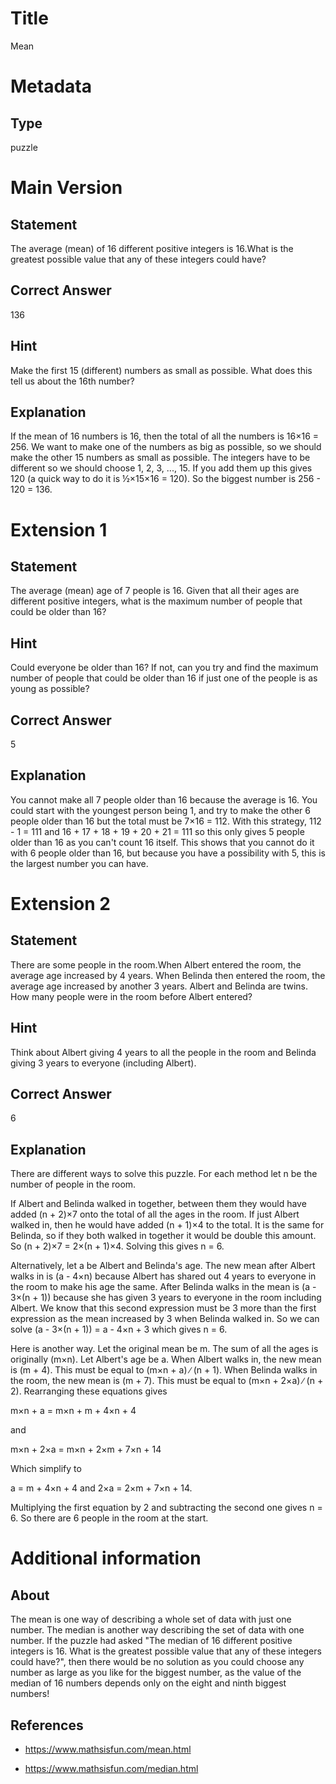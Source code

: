 # Title

Mean

# Metadata

## Type

puzzle

# Main Version

## Statement

The average (mean) of 16 different positive integers is 16.What is the greatest possible value that any of these integers could have?

## Correct Answer

136

## Hint

Make the first 15 (different) numbers as small as possible. What does this tell us about the 16th number?

## Explanation

If the mean of 16 numbers is 16, then the total of all the numbers is 16×16 = 256. We want to make one of the numbers as big as possible, so we should make the other 15 numbers as small as possible. The integers have to be different so we should choose 1, 2, 3, ..., 15. If you add them up this gives 120 (a quick way to do it is ½×15×16 = 120). So the biggest number is 256 - 120 = 136.

# Extension 1

## Statement

The average (mean) age of 7 people is 16. Given that all their ages are different positive integers, what is the maximum number of people that could be older than 16?

## Hint

Could everyone be older than 16? If not, can you try and find the maximum number of people that could be older than 16 if just one of the people is as young as possible?

## Correct Answer

5

## Explanation

You cannot make all 7 people older than 16 because the average is 16. You could start with the youngest person being 1, and try to make the other 6 people older than 16 but the total must be 7×16 = 112. With this strategy, 112 - 1 = 111 and 16 + 17 + 18 + 19 + 20 + 21 = 111 so this only gives 5 people older than 16 as you can't count 16 itself. This shows that you cannot do it with 6 people older than 16, but because you have a possibility with 5, this is the largest number you can have. 

# Extension 2 

## Statement

There are some people in the room.When Albert entered the room, the average age increased by 4 years. When Belinda then entered the room, the average age increased by another 3 years. Albert and Belinda are twins. How many people were in the room before Albert entered?

## Hint

Think about Albert giving 4 years to all the people in the room and Belinda giving 3 years to everyone (including Albert).

## Correct Answer

6

## Explanation

There are different ways to solve this puzzle. For each method let n be the number of people in the room.

If Albert and Belinda walked in together, between them they would have added (n + 2)×7 onto the total of all the ages in the room. If just Albert walked in, then he would have added (n + 1)×4 to the total. It is the same for Belinda, so if they both walked in together it would be double this amount. So  (n + 2)×7 = 2×(n + 1)×4. Solving this gives n = 6.

Alternatively, let a be Albert and Belinda's age. The new mean after Albert walks in is (a - 4×n) because Albert has shared out 4 years to everyone in the room to make his age the same. After Belinda walks in the mean is (a - 3×(n + 1)) because she has given 3 years to everyone in the room including Albert. We know that this second expression must be 3 more than the first expression as the mean increased by 3 when Belinda walked in. So we can solve (a - 3×(n + 1)) = a - 4×n + 3  which gives n = 6.

Here is another way. Let the original mean be m. The sum of all the ages is originally (m×n). Let Albert's age be a. When Albert walks in, the new mean is (m + 4). This must be equal to (m×n + a) ∕ (n + 1). When Belinda walks in the room, the new mean is (m + 7). This must be equal to (m×n + 2×a) ∕ (n + 2). Rearranging these equations gives 

m×n + a = m×n + m + 4×n + 4

and

m×n + 2×a = m×n + 2×m + 7×n + 14

Which simplify to

a = m + 4×n + 4 and 2×a = 2×m + 7×n + 14. 

Multiplying the first equation by 2 and subtracting the second one gives n = 6. So there are 6 people in the room at the start. 

# Additional information

## About

The mean is one way of describing a whole set of data with just one number. The median is another way describing the set of data with one number. If the puzzle had asked "The median of 16 different positive integers is 16. What is the greatest possible value that any of these integers could have?", then there would be no solution as you could choose any number as large as you like for the biggest number, as the value of the median of 16 numbers depends only on the eight and ninth biggest numbers! 

## References

* https://www.mathsisfun.com/mean.html

* https://www.mathsisfun.com/median.html

